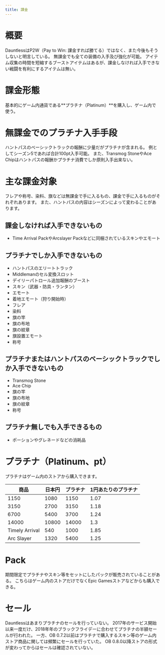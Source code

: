 ```yaml
---
title: 課金
---
```


# 概要
DauntlessはP2W（Pay to Win: 課金すれば勝てる）ではなく、また今後もそうしないと明言している。
無課金でも全ての装備の入手及び強化が可能。
アイテム収集の時間を短縮するブーストアイテムはあるが、課金しなければ入手できない戦闘を有利にするアイテムは無い。

# 課金形態
基本的にゲーム内通貨である**プラチナ（Platinum）**を購入し、ゲーム内で使う。

# 無課金でのプラチナ入手手段
ハントパスのベーシックトラックの報酬に少量だがプラチナが含まれる。
例としてシーズン5であれば合計100pt入手可能。
また、Transmog StoneやAce Chipはハントパスの報酬かプラチナ消費でしか原則入手出来ない。

# 主な課金対象
フレアや称号、染料、旗などは無課金で手に入るもの、課金で手に入るものがそれぞれあります。
また、ハントパスの内容はシーズンによって変わることがあります。

## 課金しなければ入手できないもの
- Time Arrival PackやArcslayer Packなどに同梱されているスキンやエモート

## プラチナでしか入手できないもの
- ハントパスのエリートトラック
- Middlemanのセル変換スロット
- デイリーパトロール追加報酬のブースト
- スキン（武器・防具・ランタン）
- エモート
- 着地エモート（狩り開始時）
- フレア
- 染料
- 旗の竿
- 旗の布地
- 旗の紋章
- 旗設置エモート
- 称号

## プラチナまたはハントパスのベーシックトラックでしか入手できないもの
- Transmog Stone
- Ace Chip
- 旗の竿
- 旗の布地
- 旗の紋章
- 称号

## プラチナ無しでも入手できるもの
- ポーションやグレネードなどの消耗品

# プラチナ（Platinum、pt）
プラチナはゲーム内のストアから購入できます。

|      商品      | 日本円 | プラチナ | 1円あたりのプラチナ |
| -------------- | ------ | -------- | ------------------- |
| 1150           | 1080   | 1150     | 1.07                |
| 3150           | 2700   | 3150     | 1.18                |
| 6700           | 5400   | 3700     | 1.24                |
| 14000          | 10800  | 14000    | 1.3                 |
| Timely Arrival | 540    | 1000     | 1.85                |
| Arc Slayer     | 1320   | 5400     | 1.25                |

# Pack
期間限定でプラチナやスキン等をセットにしたパックが販売されていることがある。
こちらはゲーム内のストアだけでなくEpic Gamesストアなどからも購入できる。

# セール
Dauntlessはあまりプラチナのセールを行っていない。
2017年のサービス開始以来一度だけ、2018年年のブラックフライデーに合わせてプラチナの半額セールが行われた。
一方、OB 0.7.2以前はプラチナで購入するスキン等のゲーム内ストア商品に関しては頻繁にセールを行っていた。
OB 0.8.0以降ストアの形式が変わってからはセールは確認されていない。
